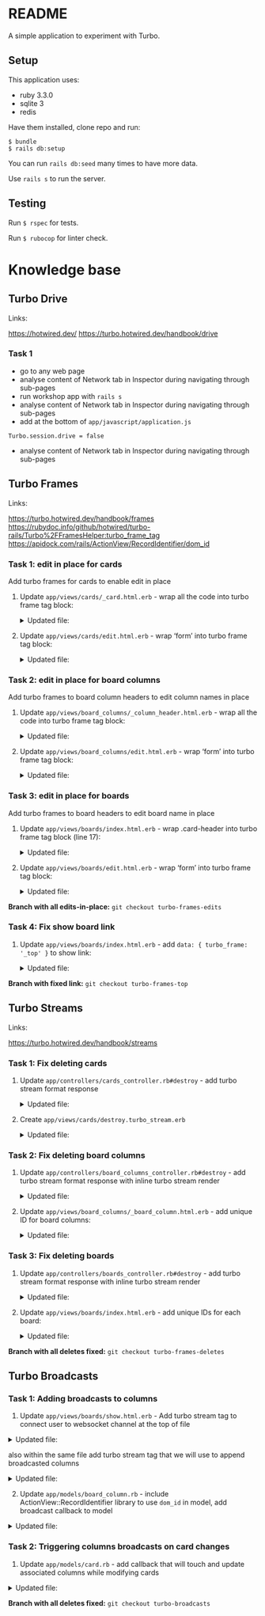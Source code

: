 # README

A simple application to experiment with Turbo.

## Setup

This application uses:
- ruby 3.3.0
- sqlite 3
- redis

Have them installed, clone repo and run:

```
$ bundle
$ rails db:setup
```

You can run `rails db:seed` many times to have more data.

Use `rails s` to run the server.

## Testing

Run `$ rspec` for tests.

Run `$ rubocop` for linter check.

# Knowledge base

## Turbo Drive

Links:

https://hotwired.dev/
https://turbo.hotwired.dev/handbook/drive

### Task 1

- go to any web page
- analyse content of Network tab in Inspector during navigating through sub-pages
- run workshop app with `rails s`
- analyse content of Network tab in Inspector during navigating through sub-pages
- add at the bottom of `app/javascript/application.js`
```
Turbo.session.drive = false
```

- analyse content of Network tab in Inspector during navigating through sub-pages

## Turbo Frames

Links:

https://turbo.hotwired.dev/handbook/frames
https://rubydoc.info/github/hotwired/turbo-rails/Turbo%2FFramesHelper:turbo_frame_tag
https://apidock.com/rails/ActionView/RecordIdentifier/dom_id

### Task 1: edit in place for cards
Add turbo frames for cards to enable edit in place

1. Update `app/views/cards/_card.html.erb` -
    wrap all the code into turbo frame tag block:
    <details>
    <summary>Updated file:</summary>

    ```erb
    <%= turbo_frame_tag dom_id(card) do %>
        <div class="card card-body">
            <div class="d-flex justify-content-between align-items-center mb-2">
            <h5 class="card-title mb-0">
                <%= card.title %>
            </h5>
            <div class="d-flex gap-2">
                <%= link_to edit_card_path(card), class: 'text-default' do %>
                <i class="fa-solid fa-pencil"></i>
                <% end %>
                <%= link_to card_path(card), data: { turbo_method: :delete, turbo_confirm: 'Are you sure?' }, class: 'text-danger' do %>
                <i class="fa-solid fa-trash"></i>
                <% end %>
            </div>
            </div>
            <div class="card-text text-primary-grey-600">
                <%= card.description %>
            </div>
        </div>
    <% end %>
    ```
</details>


2. Update `app/views/cards/edit.html.erb` - wrap ‘form’ into turbo frame tag block:
   <details>
    <summary>Updated file:</summary>

    ```erb
    <h1 class="text-primary-dark-500">Edit Card</h1>

    <div class="row w-100 justify-content-center mt-3">
        <%= turbo_frame_tag dom_id(@card) do %>
        <div class="border border-primary-grey-200 bg-light p-2">
            <%= render 'form' %>
        </div>
        <% end %>
    </div>
    ```
</details>


### Task 2: edit in place for board columns
Add turbo frames to board column headers to edit column names in place

1. Update `app/views/board_columns/_column_header.html.erb` -
    wrap all the code into turbo frame tag block:
    <details>
    <summary>Updated file:</summary>

    ```erb
    <%= turbo_frame_tag dom_id(board_column, :edit) do %>
    <div class="d-flex flex-row">
        <h5 class="d-flex flex-col">
        <%= board_column.name %>
        </h5>
        <div class="d-flex flex-col ms-auto gap-2">
            <%= link_to edit_board_column_path(board_column) do %>
            <div class="fa-solid fa-pencil text-primary-dark-600"></div>
            <% end %>
            <%= link_to board_column_path(board_column), data: { turbo_method: :delete, turbo_confirm: 'Are you sure?' } do %>
            <div class="fa-solid fa-trash text-primary-dark-600"></div>
            <% end %>
        </div>
    </div>
    <% end %>
    ```
</details>


2. Update `app/views/board_columns/edit.html.erb` - wrap ‘form’ into turbo frame tag block:
   <details>
    <summary>Updated file:</summary>

    ```erb
    <h1 class="text-primary-dark-500">Edit Board Column</h1>

    <div class="row w-100 justify-content-center mt-3">
    <%= turbo_frame_tag dom_id(@board_column, :edit) do %>
        <div class="border border-primary-grey-200 bg-light p-2">
        <%= render 'form' %>
        </div>
    <% end %>
    </div>
    ```
</details>

### Task 3: edit in place for boards
Add turbo frames to board headers to edit board name in place

1. Update `app/views/boards/index.html.erb` -
    wrap .card-header into turbo frame tag block (line 17):
    <details>
    <summary>Updated file:</summary>

    ```erb
    <div class="row w-100">
    <div class="d-flex justify-content-between">
        <%= link_to 'New Board', new_board_path, class: 'btn btn-outline-primary invisible' %>
        <h1 class="text-primary-dark-500">
        Boards
        </h1>
        <div>
        <%= link_to 'New Board', new_board_path, class: 'btn btn-outline-primary' %>
        </div>
    </div>
    </div>

    <div class="row w-100">
    <% @boards.each do |board| %>
        <div class="col-3 my-3">
        <div class="card border border-primary-grey-200">
            <%= turbo_frame_tag dom_id(board, :edit) do %>
            <div class="card-header bg-primary-grey-200">
                <div class="d-flex justify-content-between align-items-center">
                <h5 class="card-title mb-0">
                    <%= link_to board.name, board, class: 'link-underline link-underline-opacity-0' %>
                </h5>
                <div class="d-flex gap-2">
                    <%= link_to edit_board_path(board), class: 'text-default' do %>
                    <i class="fa-solid fa-pencil text-primary-dark-600"></i>
                    <% end %>
                    <%= link_to board, data: { turbo_method: :delete, turbo_confirm: 'Are you sure?' }, class: 'text-danger' do %>
                    <i class="fa-solid fa-trash text-primary-dark-600"></i>
                    <% end %>
                </div>
                </div>
            </div>
            <% end %>
            <div class="card-body bg-primary-grey-100">
            <div class="card-text">
                <p>
                <%= "Columns: #{board.board_columns.size}" %>
                </p>
                <p>
                <%= "Cards: #{board.board_columns.joins(:cards).count}" %>
                </p>
            </div>
            </div>
        </div>
        </div>
    <% end %>
    </div>
    ```
</details>


2. Update `app/views/boards/edit.html.erb` - wrap ‘form’ into turbo frame tag block:
   <details>
    <summary>Updated file:</summary>

    ```erb
    <h1 class="text-primary-dark-500">Edit Board</h1>

    <div class="row w-100 justify-content-center mt-3">
    <%= turbo_frame_tag dom_id(@board, :edit) do %>
        <div class="border border-primary-grey-200 bg-light p-2">
        <%= render 'form' %>
        </div>
    <% end %>
    </div>
    ```
</details>


**Branch with all edits-in-place:** `git checkout turbo-frames-edits`

### Task 4: Fix show board link

1. Update `app/views/boards/index.html.erb` - add `data: { turbo_frame: '_top' }` to show link:
   <details>
    <summary>Updated file:</summary>

    ```erb
    <h5 class="card-title mb-0">
        <%= link_to board.name, board, data: { turbo_frame: '_top'}, class: 'link-underline link-underline-opacity-0' %>
    </h5>
    ```
</details>

**Branch with fixed link:** `git checkout turbo-frames-top`


## Turbo Streams

Links:

https://turbo.hotwired.dev/handbook/streams

### Task 1: Fix deleting cards

1. Update `app/controllers/cards_controller.rb#destroy` -
    add turbo stream format response
    <details>
    <summary>Updated file:</summary>

    ```rb
    respond_to do |format|
      format.html { redirect_to board_url(board), notice: "Card was successfully destroyed." }
      format.turbo_stream
    end
    ```
</details>


2. Create `app/views/cards/destroy.turbo_stream.erb`
   <details>
    <summary>Updated file:</summary>

    ```erb
    <%= turbo_stream.remove dom_id(@card) %>
    ```
</details>


### Task 2: Fix deleting board columns

1. Update `app/controllers/board_columns_controller.rb#destroy` -
    add turbo stream format response with inline turbo stream render
    <details>
    <summary>Updated file:</summary>

    ```rb
    respond_to do |format|
      format.html { redirect_to board_url(board), notice: "BoardColumn was successfully destroyed." }
      format.turbo_stream { render turbo_stream: turbo_stream.remove(@board_column) }
    end
    ```
</details>


2. Update `app/views/board_columns/_board_column.html.erb` - add unique ID for
   board columns:
   <details>
    <summary>Updated file:</summary>

    ```erb
    <div id= <%= dom_id(board_column)%> class="board-column" data-sortable-column-id-value="<%= board_column.id %>">
    <%= render partial: 'board_columns/column_header', locals: { board_column: board_column } %>

    <div id= <%= dom_id(board_column, :column_body) %>, class="board-column-body", data-sortable-target="cardsContainer">
        <% board_column.cards.order(:position).each do |card| %>
        <div class="draggable_card my-1" data-sortable-id="<%= card.id %>">
            <%= render partial: 'cards/card', locals: { card: card } %>
        </div>
        <% end %>
    </div>

    <div class="board-column-footer">
        <%= link_to new_card_url(board_column_id: board_column.id), class: 'text-success fs-2' do %>
        <div class="fa-solid fa-plus"></div>
        <% end %>
    </div>
    </div>
    ```
</details>

### Task 3: Fix deleting boards

1. Update `app/controllers/boards_controller.rb#destroy` -
    add turbo stream format response with inline turbo stream render
    <details>
    <summary>Updated file:</summary>

    ```rb
    def destroy
        @board.destroy!

        respond_to do |format|
        format.html { redirect_to boards_url, notice: "Board was successfully destroyed." }
        format.turbo_stream { render turbo_stream: turbo_stream.remove(@board) }
        end
    end
    ```
</details>


2. Update `app/views/boards/index.html.erb` - add unique IDs for each board:
   <details>
    <summary>Updated file:</summary>

    ```erb
    <div class="row w-100">
    <div class="d-flex justify-content-between">
        <%= link_to 'New Board', new_board_path, class: 'btn btn-outline-primary invisible' %>
        <h1 class="text-primary-dark-500">
        Boards
        </h1>
        <div>
        <%= link_to 'New Board', new_board_path, class: 'btn btn-outline-primary' %>
        </div>
    </div>
    </div>

    <div class="row w-100">
    <% @boards.each do |board| %>
        <div id= <%= dom_id(board) %> class="col-3 my-3">
        <div class="card border border-primary-grey-200">
            <%= turbo_frame_tag dom_id(board, :edit) do %>
            <div class="card-header bg-primary-grey-200">
                <div class="d-flex justify-content-between align-items-center">
                <h5 class="card-title mb-0">
                    <%= link_to board.name, board, data: { turbo_frame: '_top'}, class: 'link-underline link-underline-opacity-0' %>
                </h5>
                <div class="d-flex gap-2">
                    <%= link_to edit_board_path(board), class: 'text-default' do %>
                    <i class="fa-solid fa-pencil text-primary-dark-600"></i>
                    <% end %>
                    <%= link_to board, data: { turbo_method: :delete, turbo_confirm: 'Are you sure?' }, class: 'text-danger' do %>
                    <i class="fa-solid fa-trash text-primary-dark-600"></i>
                    <% end %>
                </div>
                </div>
            </div>
            <% end %>
            <div class="card-body bg-primary-grey-100">
            <div class="card-text">
                <p>
                <%= "Columns: #{board.board_columns.size}" %>
                </p>
                <p>
                <%= "Cards: #{board.board_columns.joins(:cards).count}" %>
                </p>
            </div>
            </div>
        </div>
        </div>
    <% end %>
    </div>
    ```
</details>


**Branch with all deletes fixed:** `git checkout turbo-frames-deletes`


## Turbo Broadcasts

### Task 1: Adding broadcasts to columns

1. Update `app/views/boards/show.html.erb` -
   Add turbo stream tag to connect user to websocket channel at the top of file
 <details>
    <summary>Updated file:</summary>

   ```erb
      <%= turbo_stream_from dom_id(@board) %>
   ```
</details>

also within the same file add turbo stream tag that we will use to append broadcasted columns
<details>
   <summary>Updated file:</summary>

   ```erb
      <% @board_columns.each do |board_column| %>
         <%= render partial: 'board_columns/board_column', locals: { board_column: board_column } %>
      <% end %>
      <%= turbo_frame_tag dom_id(@board, 'columns') %> # newly added line
      <%= turbo_frame_tag dom_id(BoardColumn.new) %>
   ```
</details>

2. Update `app/models/board_column.rb` -
   include ActionView::RecordIdentifier library to use `dom_id` in model,
   add broadcast callback to model

<details>
   <summary>Updated file:</summary>

   ```rb
   class BoardColumn < ApplicationRecord
   include ActionView::RecordIdentifier
   
   # ...
   
   broadcasts_to ->(board_column) { "board_#{board_column.board_id}" },
             target: ->(board_column) { "columns_board_#{board_column.board.id}" },
             inserts_by: :append
   ```
</details>


### Task 2: Triggering columns broadcasts on card changes

1. Update `app/models/card.rb` -
   add callback that will touch and update associated columns while modifying cards

<details>
    <summary>Updated file:</summary>

   ```rb
   class Card < ApplicationRecord
      include ActionView::RecordIdentifier
   
      after_commit :touch_affected_board_columns
      
      private
      
         def touch_affected_board_columns
         if previous_changes[:board_column_id].present?
            board.board_columns.find_by(id: previous_changes[:board_column_id]&.first)&.touch
            board.board_columns.find_by(id: previous_changes[:board_column_id]&.last)&.touch
         else
            board_column.touch
         end
      end
   end
   ```
</details>

**Branch with all deletes fixed:** `git checkout turbo-broadcasts`
